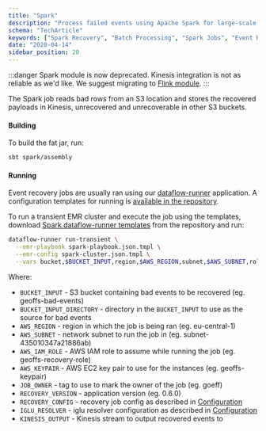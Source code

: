 ```yaml
---
title: "Spark"
description: "Process failed events using Apache Spark for large-scale batch recovery of behavioral data quality issues."
schema: "TechArticle"
keywords: ["Spark Recovery", "Batch Processing", "Spark Jobs", "Event Recovery", "Big Data", "Spark Processing"]
date: "2020-04-14"
sidebar_position: 20
---
```


:::danger
Spark module is now deprecated. Kinesis integration is not as reliable as we'd like. We suggest migrating to [Flink module](../flink/index.md).
:::

The Spark job reads bad rows from an S3 location and stores the recovered payloads in Kinesis, unrecovered and unrecoverable in other S3 buckets.

#### Building

To build the fat jar, run:

```bash
sbt spark/assembly
```

#### Running

Event recovery jobs are usually ran using our [dataflow-runner](https://github.com/snowplow/dataflow-runner) application. A configuration templates for running is [available in the repository](https://github.com/snowplow-incubator/snowplow-event-recovery/blob/master/.dataflow-runner).

To run a transient EMR cluster and execute the job using the templates, download [Spark dataflow-runner templates](https://github.com/snowplow-incubator/snowplow-event-recovery/blob/master/.dataflow-runner) from the repository and run:

```bash
dataflow-runner run-transient \
  --emr-playbook spark-playbook.json.tmpl \
  --emr-config spark-cluster.json.tmpl \
  --vars bucket,$BUCKET_INPUT,region,$AWS_REGION,subnet,$AWS_SUBNET,role,$AWS_IAM_ROLE,keypair,$AWS_KEYPAIR,client,$JOB_OWNER,version,$RECOVERY_VERSION,config,$RECOVERY_CONFIG,resolver,$IGLU_RESOLVER,output,$KINESIS_OUTPUT,inputdir,$BUCKET_INPUT_DIRECTORY
  ```

Where:
- `BUCKET_INPUT` - S3 bucket containing bad events to be recovered (eg. geoffs-bad-events)
- `BUCKET_INPUT_DIRECTORY` - directory in the `BUCKET_INPUT` to use as the source for bad events
- `AWS_REGION` - region in which the job is being ran (eg. eu-central-1)
- `AWS_SUBNET` - network subnet to run the job in (eg. subnet-435010347a21886ab)
- `AWS_IAM_ROLE` - AWS IAM role to assume while running the job (eg. geoffs-recovery-role)
- `AWS_KEYPAIR` - AWS EC2 key pair to use for the instances (eg. geoffs-keypair)
- `JOB_OWNER` - tag to use to mark the owner of the job (eg. goeff)
- `RECOVERY_VERSION` - application version (eg. 0.6.0)
- `RECOVERY_CONFIG` - recovery job config as described in [Configuration](../../configuration/index.md)
- `IGLU_RESOLVER` - iglu resolver configuration as described in  [Configuration](../../configuration/index.md)
- `KINESIS_OUTPUT` - Kinesis stream to output recovered events to
